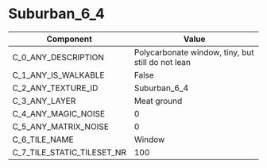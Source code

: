 

# Suburban_6_4



| Component | Value | 
|  --  |  --  | 
| C_0_ANY_DESCRIPTION | Polycarbonate window, tiny, but still do not lean | 
| C_1_ANY_IS_WALKABLE | False | 
| C_2_ANY_TEXTURE_ID | Suburban_6_4 | 
| C_3_ANY_LAYER | Meat ground | 
| C_4_ANY_MAGIC_NOISE | 0 | 
| C_5_ANY_MATRIX_NOISE | 0 | 
| C_6_TILE_NAME | Window | 
| C_7_TILE_STATIC_TILESET_NR | 100 | 

